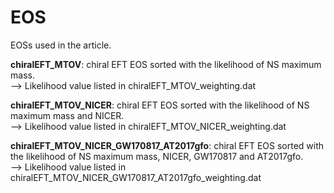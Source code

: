 # EOS
EOSs used in the article.

**chiralEFT_MTOV**: chiral EFT EOS sorted with the likelihood of NS maximum mass.<br/>
--> Likelihood value listed in chiralEFT_MTOV_weighting.dat

**chiralEFT_MTOV_NICER**: chiral EFT EOS sorted with the likelihood of NS maximum mass and NICER.<br/>
--> Likelihood value listed in chiralEFT_MTOV_NICER_weighting.dat

**chiralEFT_MTOV_NICER_GW170817_AT2017gfo**: chiral EFT EOS sorted with the likelihood of NS maximum mass, NICER, GW170817 and AT2017gfo.<br/>
--> Likelihood value listed in chiralEFT_MTOV_NICER_GW170817_AT2017gfo_weighting.dat
